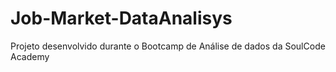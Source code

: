 # Job-Market-DataAnalisys
Projeto desenvolvido durante o Bootcamp de Análise de dados da SoulCode Academy
